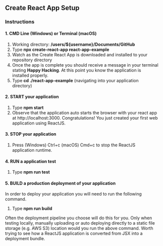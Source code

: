 ## Create React App Setup

### Instructions

#### 1. CMD Line (Windows) or Terminal (macOS)

1. Working directory: **/users/\${username}/Documents/GitHub**
2. Type **npx create-react-app react-app-example**
3. Watch as the Create React App is downloaded and installed to your repository directory
4. Once the app is complete you should receive a message in your terminal
   stating **Happy Hacking**. At this point you know the application is installed properly.
5. Type **cd ./react-app-example** (navigating into your application directory)

#### 2. START your application

1. Type **npm start**
2. Observe that the application auto starts the browser with your react app
   at http://localhost:3000. Congratulations! You just created your first web
   application using ReactJS.

#### 3. STOP your application

1. Press (Windows) Ctrl+c (macOS) Cmd+c to stop the ReactJS application runtime.

#### 4. RUN a application test

1. Type **npm run test**

#### 5. BUILD a production deployment of your application

In order to deploy your application you will need to run the following command.

1. Type **npm run build**

Often the deployment pipeline you choose will do this for you. Only when testing
locally, manually uploading or auto deploying directly to a static file
storage (e.g. AWS S3) location would you run the above command. Worth trying to
see how a ReactJS application is converted from JSX into a deployment bundle.
